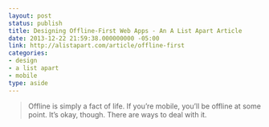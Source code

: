 ```yaml
---
layout: post
status: publish
title: Designing Offline-First Web Apps - An A List Apart Article
date: 2013-12-22 21:59:38.000000000 -05:00
link: http://alistapart.com/article/offline-first
categories:
- design
- a list apart
- mobile
type: aside
---
```

<blockquote>
  <p>Offline is simply a fact of life. If you&rsquo;re mobile, you&rsquo;ll be offline at some point. It&rsquo;s okay, though. There are ways to deal with it.</p>
</blockquote>
